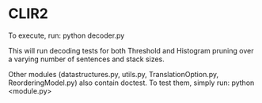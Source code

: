 CLIR2
=====

To execute, run:
python decoder.py

This will run decoding tests for both Threshold and Histogram
pruning over a varying number of sentences and stack sizes.

Other modules (datastructures.py, utils.py, TranslationOption.py, ReorderingModel.py)
also contain doctest. To test them, simply run:
python <module.py>